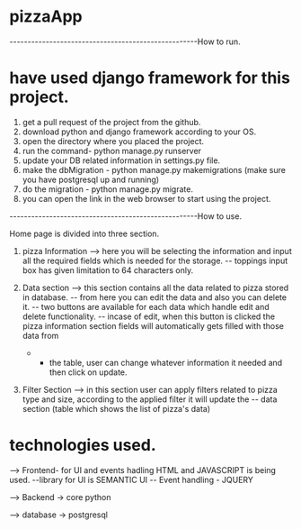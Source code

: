 # pizzaApp

----------------------------------------------------How to run.
# have used django framework for this project.

1. get a pull request of the project from the github.
2. download python and django framework according to your OS. 
3. open the directory where you placed the project.
4. run the command- python manage.py runserver
6. update your DB related information in settings.py file.
5. make the dbMigration - python manage.py makemigrations (make sure you have postgresql up and running)
6. do the migration - python manage.py migrate.
7. you can open the link in the web browser to start using the project.



----------------------------------------------------How to use.

Home page is divided into three section.
1. pizza Information --> here you will be selecting the information and input all the required fields which is needed for the storage.
		-- toppings input box has given limitation to 64 characters only.

2. Data section --> this section contains all the data related to pizza stored in database. 
	-- from here you can edit the data and also you can delete it.
	-- two buttons are available for each data which handle edit and delete functionality.
	-- incase of edit, when this button is clicked the pizza information section fields will automatically gets filled with those data from
	- - the table, user can change whatever information it needed and then click on update.

3. Filter Section --> in this section user can apply filters related to pizza type and size, according to the applied filter it will update the 
	-- data section (table which shows the list of pizza's data)


# technologies used.
--> Frontend- for UI and events hadling HTML and JAVASCRIPT is being used. 
	--library for UI is SEMANTIC UI
	-- Event handling - JQUERY

--> Backend -> core python

--> database -> postgresql
